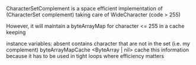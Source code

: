 CharacterSetComplement is a space efficient implementation of (CharacterSet complement) taking care of WideCharacter (code > 255)However, it will maintain a byteArrayMap for character <= 255 in a cache keeping instance variables:	absent <CharacterSet> contains character that are not in the set (i.e. my complement)	byteArrayMapCache <ByteArray | nil> cache this information because it has to be used in tight loops where efficiency matters